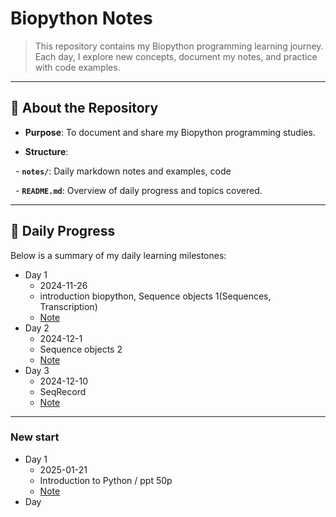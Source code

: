 # **Biopython Notes**

> This repository contains my Biopython programming learning journey. Each day, I explore new concepts, document my notes, and practice with code examples.

  

---

  

## 📘 **About the Repository**

- **Purpose**: To document and share my Biopython programming studies.

- **Structure**: 

  - **`notes/`**: Daily markdown notes and examples, code 

  - **`README.md`**: Overview of daily progress and topics covered.

  

---

## 📅 **Daily Progress**

Below is a summary of my daily learning milestones:

- Day 1
	- 2024-11-26
	- introduction biopython, Sequence objects 1(Sequences, Transcription) 
	- [Note](notes/day1.ipynb)
- Day 2
	- 2024-12-1
	- Sequence objects 2
	- [Note](notes/day2.ipynb)
- Day 3
	- 2024-12-10
	- SeqRecord
	- [Note](notes/day3.ipynb)

---
### New start
- Day 1
	- 2025-01-21
	- Introduction to Python / ppt 50p
	- [Note](notes/nday1.ipynb)
- Day 

